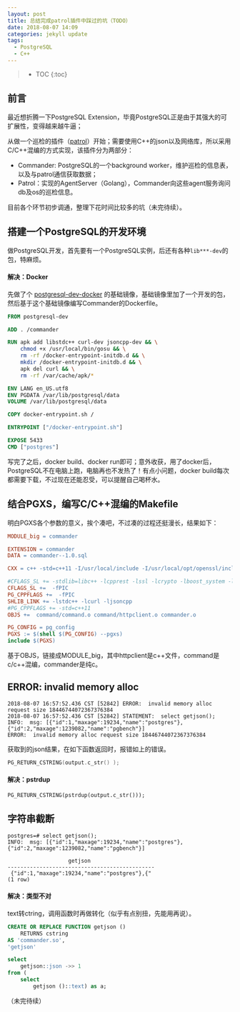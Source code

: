 ```yaml
---
layout: post
title: 总结完成patrol插件中踩过的坑（TODO）
date: 2018-08-07 14:09
categories: jekyll update
tags:
  - PostgreSQL
  - C++
---
```


> * TOC
> {:toc}

## 前言

最近想折腾一下PostgreSQL Extension，毕竟PostgreSQL正是由于其强大的可扩展性，变得越来越牛逼；

从做一个巡检的插件（[patrol](https://github.com/yummyliu/patrol)）开始；需要使用C++的json以及网络库，所以采用C/C++混编的方式实现，该插件分为两部分：

+ Commander: PostgreSQL的一个background worker，维护巡检的信息表，以及与patrol通信获取数据；
+ Patrol：实现的AgentServer（Golang），Commander向这些agent服务询问db及os的巡检信息。

目前各个环节初步调通，整理下花时间比较多的坑（未完待续）。

## 搭建一个PostgreSQL的开发环境

做PostgreSQL开发，首先要有一个PostgreSQL实例，后还有各种`lib***-dev`的包，特麻烦。

#### 解决：Docker

先做了个 [postgresql-dev-docker](https://github.com/yummyliu/postgresql-dev) 的基础镜像，基础镜像里加了一个开发的包，然后基于这个基础镜像编写Commander的Dockerfile。

```dockerfile
FROM postgresql-dev

ADD . /commander

RUN apk add libstdc++ curl-dev jsoncpp-dev && \
	chmod +x /usr/local/bin/gosu && \
    rm -rf /docker-entrypoint-initdb.d && \
    mkdir /docker-entrypoint-initdb.d && \
    apk del curl && \
    rm -rf /var/cache/apk/*

ENV LANG en_US.utf8
ENV PGDATA /var/lib/postgresql/data
VOLUME /var/lib/postgresql/data

COPY docker-entrypoint.sh /

ENTRYPOINT ["/docker-entrypoint.sh"]

EXPOSE 5433
CMD ["postgres"]
```

写完了之后，docker build、docker run即可；意外收获，用了docker后，PostgreSQL不在电脑上跑，电脑再也不发热了！有点小问题，docker build每次都需要下载，不过现在还能忍受，可以提醒自己喝杯水。

## 结合PGXS，编写C/C++混编的Makefile

明白PGXS各个参数的意义，挨个凑吧，不过凑的过程还挺漫长，结果如下：

```makefile
MODULE_big = commander

EXTENSION = commander
DATA = commander--1.0.sql

CXX = c++ -std=c++11 -I/usr/local/include -I/usr/local/opt/openssl/include

#CFLAGS_SL += -stdlib=libc++ -lcpprest -lssl -lcrypto -lboost_system -lboost_thread-mt -lboost_chrono-mt
CFLAGS_SL +=  -fPIC
PG_CPPFLAGS +=  -fPIC
SHLIB_LINK += -lstdc++ -lcurl -ljsoncpp
#PG_CPPFLAGS += -std=c++11
OBJS +=  command/command.o command/httpclient.o commander.o

PG_CONFIG = pg_config
PGXS := $(shell $(PG_CONFIG) --pgxs)
include $(PGXS)
```

基于OBJS，链接成MODULE_big，其中httpclient是c++文件，command是c/c++混编，commander是纯c。

##  ERROR: invalid memory alloc

```
2018-08-07 16:57:52.436 CST [52842] ERROR:  invalid memory alloc request size 18446744072367376384
2018-08-07 16:57:52.436 CST [52842] STATEMENT:  select getjson();
INFO:  msg: [{"id":1,"maxage":19234,"name":"postgres"},{"id":2,"maxage":1239082,"name":"pgbench"}]
ERROR:  invalid memory alloc request size 18446744072367376384
```

获取到的json结果，在如下函数返回时，报错如上的错误。

```c
PG_RETURN_CSTRING(output.c_str() );
```

#### 解决：pstrdup

```
PG_RETURN_CSTRING(pstrdup(output.c_str()));
```

## 字符串截断

```
postgres=# select getjson();
INFO:  msg: [{"id":1,"maxage":19234,"name":"postgres"},{"id":2,"maxage":1239082,"name":"pgbench"}]

                   getjson
----------------------------------------------
 {"id":1,"maxage":19234,"name":"postgres"},{"
(1 row)
```

#### 解决：类型不对

text转ctring，调用函数时再做转化（似乎有点别扭，先能用再说）。

```sql
CREATE OR REPLACE FUNCTION getjson () 
    RETURNS cstring
AS 'commander.so',
'getjson'

select
    getjson::json ->> 1
from (
    select
        getjson ()::text) as a;
```



（未完待续）
